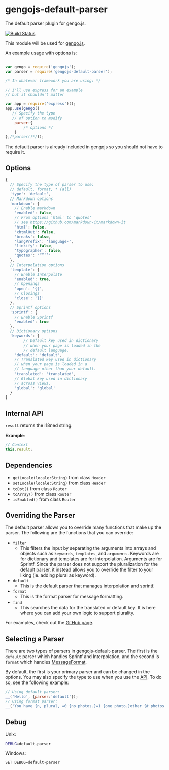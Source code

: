 # gengojs-default-parser

The default parser plugin for gengo.js.

[![Build Status](https://travis-ci.org/gengojs/plugin-parser.svg?branch=master)](https://travis-ci.org/gengojs/plugin-parser)

This module will be used for [gengo.js](https://github.com/gengojs/gengojs).

An example usage with options is:

```js

var gengo = require('gengojs');
var parser = require('gengojs-default-parser');

/* In whatever framework you are using: */

// I'll use express for an example
// but it shouldn't matter

var app = require('express')();
app.use(gengo({
   // Specify the type
   // of option to modify
	parser:{
		/* options */
	}
},/*parser()*/));
```
The default parser is already included in gengojs so you should not have to require it.


## Options

```js
{
  // Specify the type of parser to use:
  // default, format, * (all)
  'type': 'default',
  // Markdown options
  'markdown': {
  	// Enable markdown
    'enabled': false,
    // From options 'html' to 'quotes'
    // see https://github.com/markdown-it/markdown-it
    'html': false,
    'xhtmlOut': false,
    'breaks': false,
    'langPrefix': 'language-',
    'linkify': false,
    'typographer': false,
    'quotes': '“”‘’'
  },
  // Interpolation options
  'template': {
  	// Enable Interpolate
    'enabled': true,
    // Openings
    'open': '{{',
    // Closings
    'close': '}}'
  },
  // Sprintf options
  'sprintf': {
    // Enable Sprintf
    'enabled': true
  },
  // Dictionary options
  'keywords': {
	  	// Default key used in dictionary
	  	// when your page is loaded in the
	  	// default language.
    'default': 'default',
    // Translated key used in dictionary
  	// when your page is loaded in a
  	// language other than your default.
    'translated': 'translated',
    // Global key used in dictionary
  	// across views.
    'global': 'global'
  }
}
```
## Internal API

`result` returns the i18ned string.

**Example**:

```js
// Context
this.result;
```
## Dependencies

* `getLocale(locale:String)` from class `Header`
* `setLocale(locale:String)` from class `Header`
* `toDot()` from class `Router`
* `toArray()` from class `Router`
* `isEnabled()` from class `Router`

## Overriding the Parser

The default parser allows you to override many functions that
make up the parser. The following are the functions that you
can override:

* `filter`
  * This filters the input by separating the arguments
  into arrays and objects such as `keywords`, `templates`, and
  `arguments`. Keywords are for dictionary and templates are for
  interpolation. Arguments are for Sprintf. Since the parser does
  not support the pluralization for the default parser, it instead
  allows you to override the filter to your liking (ie. adding plural
  as keyword).
* `default`
  * This is the default parser that manages interpolation
  and sprintf.
* `format`
  * This is the format parser for message formatting.
* `find`
  * This searches the data for the translated or default key.
  It is here where you can add your own logic to support
  plurality.

For examples, check out the [GitHub page](https://github.com/iwatakeshi/gengojs-default-parser/tree/master/lib/class).

## Selecting a Parser

There are two types of parsers in gengojs-default-parser. The first is the `default` parser
which handles Sprintf and Interpolation, and the second is `format` which handles
[MessageFormat](https://github.com/yahoo/intl-messageformat).

By default, the first is your primary parser and can be changed in the options. You may also specify the type to use
when you use the [API](https://github.com/iwatakeshi/gengojs-default-api). To do so, see the following example:

```js
// Using default parser:
__('Hello', {parser:'default'});
// Using format parser:
__('You have {n, plural, =0 {no photos.}=1 {one photo.}other {# photos.}}', {parser:'format'});
```

## Debug

Unix:

```bash
DEBUG=default-parser
```
Windows:

```bash
SET DEBUG=default-parser
```
